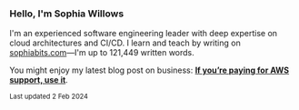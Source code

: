 ### Hello, I'm Sophia Willows

I'm an experienced software engineering leader with deep expertise on cloud architectures and CI/CD. I learn and teach by writing on [sophiabits.com](https://sophiabits.com/blog)—I'm up to 121,449 written words.

You might enjoy my latest blog post on business: **[If you’re paying for AWS support, use it](https://sophiabits.com/blog/use-aws-support)**.

<sub>Last updated 2 Feb 2024</sub>

